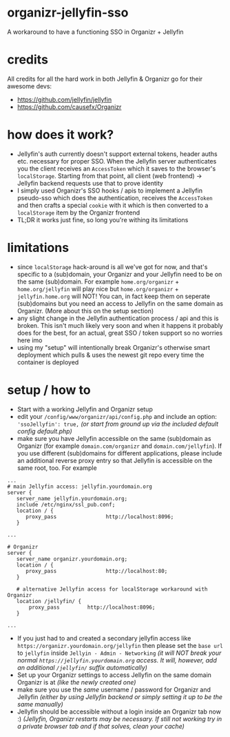 # organizr-jellyfin-sso
A workaround to have a functioning SSO in Organizr + Jellyfin

# credits
All credits for all the hard work in both Jellyfin & Organizr go for their awesome devs:
* https://github.com/jellyfin/jellyfin
* https://github.com/causefx/Organizr

# how does it work?
* Jellyfin's auth currently doesn't support external tokens, header auths etc. necessary for proper SSO. When the Jellyfin server authenticates you the client receives an `AccessToken` which it saves to the browser's `localStorage`. Starting from that point, all client (web frontend) -> Jellyfin backend requests use that to prove identity
* I simply used Organizr's SSO hooks / apis to implement a Jellyfin pseudo-sso which does the authentication, receives the `AccessToken` and then crafts a special `cookie` with it which is then converted to a `localStorage` item by the Organizr frontend
* TL;DR it works just fine, so long you're withing its limitations

# limitations
* since `localStorage` hack-around is all we've got for now, and that's specific to a (sub)domain, your Organizr and your Jellyfin need to be on the same (sub)domain. For example `home.org/organizr` + `home.org/jellyfin` will play nice but `home.org/organizr` + `jellyfin.home.org` will NOT! You can, in fact keep them on seperate (sub)domains but you need an access to Jellyfin on the same domain as Organizr. (More about this on the setup section)
* any slight change in the Jellyfin authentication process / api and this is broken. This isn't much likely very soon and when it happens it probably does for the best, for an actual, great SSO / token support so no worries here imo
* using my "setup" will intentionally break Organizr's otherwise smart deployment which pulls & uses the newest git repo every time the container is deployed

# setup / how to
* Start with a working Jellyfin and Organizr setup
* edit your `/config/www/organizr/api/config.php` and include an option: `'ssoJellyfin': true,` *(or start from ground up via the included default config default.php)*
* make sure you have Jellyfin accessible on the same (sub)domain as Organizr (for example `domain.com/organizr` and `domain.com/jellyfin`). If you use different (sub)domains for different applications, please include an additional reverse proxy entry so that Jellyfin is accessible on the same root, too. For example
```
...
# main Jellyfin access: jellyfin.yourdomain.org
server {
   server_name jellyfin.yourdomain.org;
   include /etc/nginx/ssl_pub.conf;
   location / {
      proxy_pass                http://localhost:8096;
   }

...

# Organizr
server {
   server_name organizr.yourdomain.org;
   location / {
      proxy_pass                http://localhost:80;
   }
   
   # alternative Jellyfin access for localStorage workaround with Organizr
   location /jellyfin/ {
       proxy_pass         http://localhost:8096;
   }
 
...
```
* If you just had to and created a secondary jellyfin access like `https://organizr.yourdomain.org/jellyfin` then please set the `base url` to `jellyfin` inside `Jellyin - Admin - Networking` *(it will NOT break your normal `https://jellyfin.yourdomain.org` access. It will, however, add an additional `/jellyfin/` suffix automatically)*
* Set up your Organizr settings to access Jellyfin on the same domain Organizr is at *(like the newly created one)*
* make sure you use the *same* username / password for Organizr and Jellyfin *(either by using Jellyfin backend or simply setting it up to be the same manually)*
* Jellyfin should be accessible without a login inside an Organizr tab now :) *(Jellyfin, Organizr restarts may be necessary. If still not working try in a private browser tab and if that solves, clean your cache)*
